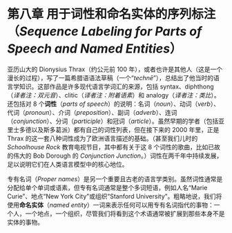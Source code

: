 # 第八章 用于词性和命名实体的序列标注（*Sequence Labeling for Parts of Speech and Named Entities*）

亚历山大的 Dionysius Thrax（约公元前 100 年），或者也许是其他人（这是一个漫长的过程），写了一篇希腊语语法草稿（一个“*technē*”），总结出了他当时的语言学知识。这部作品是许多现代语言学词汇的来源，包括 syntax、diphthong（*译者注：双元音*）、clitic（*译者注：附着语素*）和 analogy（*译者注：类比*）。还包括对 8 个**词性**（*parts of speech*）的说明：名词（*noun*）、动词（*verb*）、代词（*pronoun*）、介词（*preposition*）、副词（*adverb*）、连词（*conjunction*）、分词（*participle*）和冠词（*article*）。虽然早期的学者（包括亚里士多德以及斯多葛派）都有自己的词性列表，但在接下来的 2000 年里，正是 Thrax 的这一套八种词性成为了欧洲语言描述的基础。（甚至我们儿时的 *Schoolhouse Rock* 教育电视节目，其中都有关于这 8 个词性的歌曲，比如已故的伟大的 Bob Dorough 的 *Conjunction Junction*。）词性在两千年中持续发展，足以说明它们在人类语言模型中的核心地位。

专有名词（*Proper names*）是另一个重要且古老的语言学类别。虽然词性通常是分配给单个单词或语素，但专有名词通常是整个多词短语，例如人名“Marie Curie”、地点“New York City”或组织“Stanford University”。粗略地说，我们将使用**命名实体**（*named entity*）一词来表示任何可以用专有名词指代的事物：一个人，一个地点，一个组织，尽管我们将看到这个术语通常被扩展到那些本身不是实体的事物。
